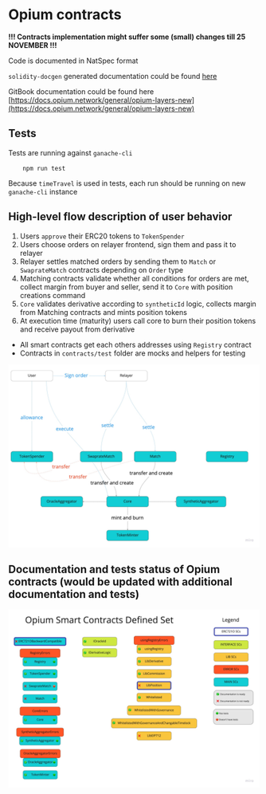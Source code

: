 # Opium contracts

**!!! Contracts implementation might suffer some (small) changes till 25 NOVEMBER !!!**

Code is documented in NatSpec format

`solidity-docgen` generated documentation could be found [here](./docs/index.md)

GitBook documentation could be found here [https://docs.opium.network/general/opium-layers-new](https://docs.opium.network/general/opium-layers-new)

## Tests

Tests are running against `ganache-cli`

```
    npm run test
```

Because `timeTravel` is used in tests, each run should be running on new `ganache-cli` instance

## High-level flow description of user behavior

1. Users `approve` their ERC20 tokens to `TokenSpender`
2. Users choose orders on relayer frontend, sign them and pass it to relayer
3. Relayer settles matched orders by sending them to `Match` or `SwaprateMatch` contracts depending on `Order` type
4. Matching contracts validate whether all conditions for orders are met, collect margin from buyer and seller, send it to `Core` with position creations command
5. `Core` validates derivative according to `syntheticId` logic, collects margin from Matching contracts and mints position tokens
6. At execution time (maturity) users call core to burn their position tokens and receive payout from derivative

- All smart contracts get each others addresses using `Registry` contract
- Contracts in `contracts/test` folder are mocks and helpers for testing

![opiumFlow](./docs/images/opiumFlow.jpg)

## Documentation and tests status of Opium contracts (would be updated with additional documentation and tests)
![docsAndTestsStatus](./docs/images/docsAndTestsStatus.jpg)
